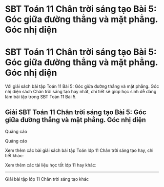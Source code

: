 # SBT Toán 11 Chân trời sáng tạo Bài 5: Góc giữa đường thẳng và mặt phẳng. Góc nhị diện

# SBT Toán 11 Chân trời sáng tạo Bài 5: Góc giữa đường thẳng và mặt phẳng. Góc nhị diện

Với giải sách bài tập Toán 11 Bài 5: Góc giữa đường thẳng và mặt phẳng. Góc nhị diện sách Chân trời sáng tạo hay nhất, chi tiết sẽ giúp học sinh dễ dàng làm bài tập trong SBT Toán 11 Bài 5.

## Giải SBT Toán 11 Chân trời sáng tạo Bài 5: Góc giữa đường thẳng và mặt phẳng. Góc nhị diện

Quảng cáo

Quảng cáo

Xem thêm các bài giải sách bài tập Toán lớp 11 Chân trời sáng tạo hay, chi tiết khác:

Xem thêm các tài liệu học tốt lớp 11 hay khác:

* * *

Giải bài tập lớp 11 Chân trời sáng tạo khác
